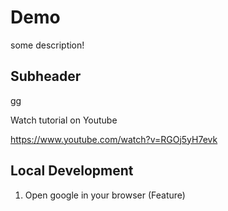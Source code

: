 # Demo

some description!

## Subheader

gg

Watch tutorial on Youtube

https://www.youtube.com/watch?v=RGOj5yH7evk

## Local Development
1. Open google in your browser (Feature)
